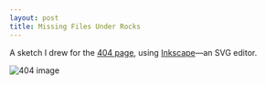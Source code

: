 ```yaml
---
layout: post
title: Missing Files Under Rocks
---
```


A sketch I drew for the [404 page](/404.html), using [Inkscape](http://inkscape.org)—an SVG editor.

![404 image](https://lh6.googleusercontent.com/-xYkcRIg3ddw/UH9eikvIi8I/AAAAAAAAAbM/Kmh71mdB_oQ/s400/404.png)
